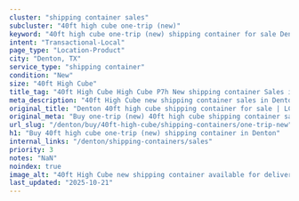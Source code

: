 ```yaml
---
cluster: "shipping container sales"
subcluster: "40ft high cube one-trip (new)"
keyword: "40ft high cube one-trip (new) shipping container for sale Denton, TX"
intent: "Transactional-Local"
page_type: "Location-Product"
city: "Denton, TX"
service_type: "shipping container"
condition: "New"
size: "40ft High Cube"
title_tag: "40ft High Cube High Cube P7h New shipping container Sales in Denton | LC Container"
meta_description: "40ft High Cube new shipping container sales in Denton. High cube containers with extra height. Fast delivery, competitive pricing. Serving shipping containers area. Quote ID: EA9. Call (214) 524-4168 for your free quote today."
original_title: "Denton 40ft high cube shipping container for sale | LC"
original_meta: "Buy one-trip (new) 40ft high cube shipping container sale with local delivery in Denton, TX. LC Container — local Since 2003. Request a fast quote today."
url_slug: "/denton/buy/40ft-high-cube/shipping-containers/one-trip-new"
h1: "Buy 40ft high cube one-trip (new) shipping container in Denton"
internal_links: "/denton/shipping-containers/sales"
priority: 3
notes: "NaN"
noindex: true
image_alt: "40ft High Cube new shipping container available for delivery in Denton"
last_updated: "2025-10-21"
---
```


<!-- TODO: Add unique city/inventory copy, images, and internal links here. -->
